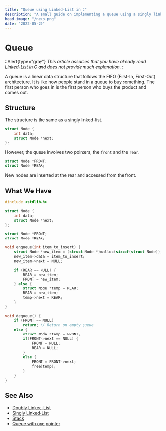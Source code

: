 ```yaml
---
title: "Queue using Linked-List in C"
description: "A small guide on implementing a queue using a singly linked-list in C"
head.image: "/neko.png"
date: "2022-05-29"
---
```


# Queue
::Alert{type="gray"}
*This article assumes that you have already read [Linked-List in C](/l/c/single-linked-list) and does not provide much explanation.*
::

A queue is a linear data structure that follows the FIFO (First-In, First-Out) architecture. 
It is like how people stand in a queue to buy something. The first person who goes in is the
first person who buys the product and comes out.

## Structure
The structure is the same as a singly linked-list.

```c
struct Node {
    int data;
    struct Node *next;
};
```

However, the queue involves two pointers, the `front` and the `rear`.

```c 
struct Node *FRONT;
struct Node *REAR;
```

New nodes are inserted at the rear and accessed from the front.


## What We Have
```c
#include <stdlib.h>

struct Node {
    int data;
    struct Node *next;
};

struct Node *FRONT;
struct Node *REAR;

void enqueue(int item_to_insert) {
    struct Node *new_item = (struct Node *)malloc(sizeof(struct Node));
    new_item->data = item_to_insert;
    new_item->next = NULL;

    if (REAR == NULL) {
        REAR = new_item;
        FRONT = new_item;
    } else {
        struct Node *temp = REAR;
        REAR = new_item;
        temp->next = REAR;
    }
}

void dequeue() {
    if (FRONT == NULL)
        return; // Return on empty queue
    else {
        struct Node *temp = FRONT;
        if(FRONT->next == NULL) {
            FRONT = NULL;
            REAR = NULL;
        }
        else {
            FRONT = FRONT->next;
            free(temp);
        }
    }
}

```

## See Also
- [Doubly Linked-List](/l/c/double-linked-list)
- [Singly Linked-List](/l/c/single-linked-list)
- [Stack](/l/c/stack-linked-list)
- [Queue with one pointer](/l/c/queue-linked-list-sane)